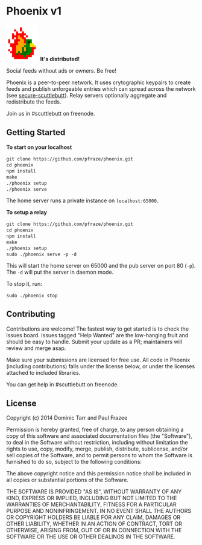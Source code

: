 Phoenix v1
==========

![phoenix](phoenix.png) **It's distributed!**

Social feeds without ads or owners. Be free!

Phoenix is a peer-to-peer network. It uses crytographic keypairs to create feeds and publish unforgeable entries which can spread across the network (see [secure-scuttlebutt](https://github.com/dominictarr/secure-scuttlebutt)). Relay servers optionally aggregate and redistribute the feeds.

Join us in #scuttlebutt on freenode.

## Getting Started

**To start on your localhost**

```
git clone https://github.com/pfraze/phoenix.git
cd phoenix
npm install
make
./phoenix setup
./phoenix serve
```

The home server runs a private instance on `localhost:65000`.

**To setup a relay**

```
git clone https://github.com/pfraze/phoenix.git
cd phoenix
npm install
make
./phoenix setup
sudo ./phoenix serve -p -d
```

This will start the home server on 65000 and the pub server on port 80 (`-p`). The `-d` will put the server in daemon mode.

To stop it, run:

```
sudo ./phoenix stop
```


## Contributing

Contributions are welcome! The fastest way to get started is to check the issues board. Issues tagged "Help Wanted" are the low-hanging fruit and should be easy to handle. Submit your update as a PR; maintainers will review and merge asap.

Make sure your submissions are licensed for free use. All code in Phoenix (including contributions) falls under the license below, or under the licenses attached to included libraries.

You can get help in #scuttlebutt on freenode.


## License

Copyright (c) 2014 Dominic Tarr and Paul Frazee

Permission is hereby granted, free of charge, to any person obtaining
a copy of this software and associated documentation files (the
"Software"), to deal in the Software without restriction, including
without limitation the rights to use, copy, modify, merge, publish,
distribute, sublicense, and/or sell copies of the Software, and to
permit persons to whom the Software is furnished to do so, subject to
the following conditions:

The above copyright notice and this permission notice shall be
included in all copies or substantial portions of the Software.

THE SOFTWARE IS PROVIDED "AS IS", WITHOUT WARRANTY OF ANY KIND,
EXPRESS OR IMPLIED, INCLUDING BUT NOT LIMITED TO THE WARRANTIES OF
MERCHANTABILITY, FITNESS FOR A PARTICULAR PURPOSE AND
NONINFRINGEMENT. IN NO EVENT SHALL THE AUTHORS OR COPYRIGHT HOLDERS BE
LIABLE FOR ANY CLAIM, DAMAGES OR OTHER LIABILITY, WHETHER IN AN ACTION
OF CONTRACT, TORT OR OTHERWISE, ARISING FROM, OUT OF OR IN CONNECTION
WITH THE SOFTWARE OR THE USE OR OTHER DEALINGS IN THE SOFTWARE.